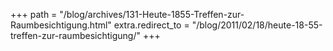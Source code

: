 +++
path = "/blog/archives/131-Heute-1855-Treffen-zur-Raumbesichtigung.html"
extra.redirect_to = "/blog/2011/02/18/heute-18-55-treffen-zur-raumbesichtigung/"
+++
